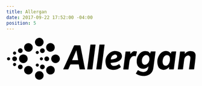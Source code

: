 ```yaml
---
title: Allergan
date: 2017-09-22 17:52:00 -04:00
position: 5
---
```


<svg version="1.1" id="Layer_1" xmlns="http://www.w3.org/2000/svg" xmlns:xlink="http://www.w3.org/1999/xlink" x="0px" y="0px"
	 viewBox="0 0 727.8 170" style="enable-background:new 0 0 727.8 170;" xml:space="preserve">
<g id="EfOrD9_1_">
	<g>
		<g>
			<path d="M128.7,4.5c0.7,0.2,1.5,0.5,2.2,0.7c7.8,2.3,12.8,9.8,11.8,17.7c-1,7.9-7.7,14.3-15.6,14.5c-8.4,0.3-15.6-5.3-17.1-13.3
				c-1.7-8.7,4-17.3,12.8-19.2c0.5-0.1,1-0.3,1.5-0.4C125.8,4.5,127.3,4.5,128.7,4.5z"/>
			<path d="M124.4,165.5c-1.8-0.6-3.7-1-5.4-1.9c-7.1-3.5-10.7-11.6-8.5-19.1c2.3-7.8,9.7-12.7,17.8-11.9
				c7.6,0.8,13.9,7.3,14.5,14.8c0.7,8.1-4.4,15.4-12.2,17.4c-0.8,0.2-1.5,0.4-2.2,0.6C127,165.5,125.7,165.5,124.4,165.5z"/>
			<path d="M551.1,64.8c0.6-2.1,1.2-3.8,1.6-5.6c0.4-1.6,1.3-2.5,2.9-2.5c5.1,0,10.1,0,15.2,0.1c0.2,0,0.5,0.1,0.9,0.3
				c-0.3,2.4-0.5,4.7-0.8,7.1c-2.5,18.8-4.9,37.6-7.6,56.4c-1.7,11.7-7.3,21-18.3,26.4c-6.7,3.3-13.8,4.2-21.1,4
				c-8.9-0.2-17.1-2.7-24.7-7.3c-1-0.6-1.9-1.3-3-2.1c2.7-4.4,5.3-8.7,7.9-13c2.7,1.4,5.2,2.8,7.8,4c5.8,2.6,11.8,3.6,18.2,2.6
				c5.4-0.9,9.3-3.8,11.5-8.8c1.6-3.7,2.4-7.7,2.6-12.3c-1.1,1.1-1.8,1.7-2.5,2.4c-11.2,10.8-30.6,8.5-38.3-4.6
				c-2.4-4-3.3-8.4-3.6-12.9c-1-14.2,2.9-26.6,13.7-36.4c7.9-7.1,17.1-8.9,27.3-6.2c3.4,0.9,6,3,8.2,5.7
				C549.5,62.7,550.1,63.5,551.1,64.8z M548.4,85.5c-0.4-2.2-0.5-4.6-1.2-6.7c-1.4-4.7-4.6-7.7-9.7-8.2c-3.2-0.3-6.1,0.7-8.7,2.5
				c-7.2,4.8-10.9,15.6-8.8,25c2.2,9.4,11.2,12.7,19,6.9C545.5,100.1,548.1,93.4,548.4,85.5z"/>
			<path d="M301.6,125.5c-0.7,0.1-1.3,0.2-1.9,0.2c-5.7,0-11.3,0-17,0c-1.4,0-2-0.4-2.2-1.9c-0.8-5.2-1.8-10.3-2.7-15.5
				c-0.2-1.3-0.8-1.7-2-1.7c-9.3,0-18.6,0-27.9,0c-1.8,0-2.8,1-3.5,2.6c-2.1,5-4.3,10-6.5,14.9c-0.3,0.7-1.2,1.5-1.8,1.5
				c-5.7,0.1-11.3,0.1-17,0.1c-0.3,0-0.6-0.1-1.1-0.2c0.4-1.1,0.8-2.1,1.2-3.1c13.1-28.8,26.2-57.6,39.3-86.4c1-2.2,2.3-3.1,4.7-3
				c6.1,0.2,12.3,0.1,18.4,0.1c1.5,0,2.2,0.4,2.5,2c4.1,21.4,8.2,42.8,12.4,64.2c1.5,7.9,3,15.7,4.6,23.6
				C301.4,123.6,301.5,124.4,301.6,125.5z M252.1,90.4c7.9,0,15.4,0,23.1,0c-2.2-12.6-4.3-25.1-6.5-37.5c-0.2,0-0.4,0-0.6-0.1
				C262.9,65.3,257.5,77.8,252.1,90.4z"/>
			<path d="M630.1,65.2c0.7-2.3,1.3-4.1,1.8-5.9c0.5-1.7,1.5-2.4,3.3-2.4c4.6,0,9.2-0.1,13.7-0.1c0.5,0,1.1,0.1,1.8,0.1
				c-0.4,3-0.7,6-1.1,8.9c-2.4,18.3-4.8,36.6-7.2,54.8c-0.1,0.4-0.1,0.8-0.2,1.3c-0.6,3.8-0.6,3.8-4.6,3.8c-4.1,0-8.2,0-12.3,0
				c-1.4,0-1.9-0.5-1.8-1.9c0.1-2.1,0-4.2,0-6.3c-0.2-0.1-0.4-0.2-0.5-0.3c-0.7,0.8-1.3,1.6-2.1,2.4c-8.8,9-22.3,10.4-32.2,3.3
				c-4-2.9-6.6-6.8-7.8-11.4c-3.9-13.8-3.1-27.2,4.4-39.8c4-6.7,9.2-12.2,16.8-15c5.4-2,11-2.2,16.6-0.8c4,1,7.1,3.4,9.5,6.7
				C628.8,63.4,629.4,64.1,630.1,65.2z M626.9,86.7c0-1.4,0.1-2.9,0-4.3c-0.6-4.8-2.3-9-7.1-10.9c-4.9-2-9.3-0.6-13.1,2.9
				c-2.9,2.6-4.7,5.9-5.9,9.6c-2.3,6.8-3.1,13.6-0.5,20.5c2,5.3,6.3,7.7,11.9,6.9c4.2-0.6,7.3-3,9.6-6.4
				C625.6,99.5,627.2,93.3,626.9,86.7z"/>
			<path d="M656.9,125.5c0.5-3.6,0.8-6.9,1.3-10.1c2.1-16.4,4.3-32.7,6.4-49.1c0.3-2.6,0.8-5.2,1-7.9c0.1-1.2,0.7-1.5,1.8-1.5
				c4.9,0,9.9,0,14.8,0c1.3,0,1.7,0.4,1.7,1.7c-0.1,2.1,0,4.3,0,7c1.1-1,1.9-1.7,2.6-2.4c7.8-7.9,17.2-9.7,27.6-6.8
				c6.8,1.9,11.4,8.2,11.2,15.8c-0.1,6.2-0.8,12.4-1.5,18.5c-1.3,11-2.8,21.9-4.1,32.8c-0.2,1.5-0.6,2.2-2.3,2.2
				c-5.2-0.1-10.5,0-15.7,0c-0.5,0-1.1-0.1-1.8-0.1c0.1-1.1,0.2-2.2,0.3-3.2c1.6-12.3,3.2-24.6,4.8-36.9c0.2-1.5,0.3-3.1,0.3-4.7
				c-0.1-5.9-5.3-9.9-11.1-8.1c-6.6,1.9-10.6,6.7-12.1,13.2c-1.2,5.1-1.5,10.4-2.2,15.6c-1,7.5-2,15.1-3,22.6
				c-0.1,0.6-0.8,1.5-1.3,1.5C669.4,125.5,663.3,125.5,656.9,125.5z"/>
			<path d="M432.4,105c2.2,3.7,4.3,7.3,6.3,10.9c0.2,0.3-0.2,1.2-0.6,1.6c-4.7,4.3-10.3,6.8-16.4,8.5c-7.7,2.1-15.4,2-23-0.2
				c-8.2-2.3-14-7.6-16.4-15.8c-5.2-17.3-2.2-33.1,11.3-45.6c10.9-10.1,24-12,37.7-6.5C444.4,63,447,80,436.5,89.4
				c-6,5.4-13.3,8.2-21.1,9.6c-4.6,0.8-9.2,1.3-13.8,1.8c-1.5,0.2-1.8,0.8-1.6,2.1c0.6,4.8,4.6,8.5,10,9.2
				c7.6,0.9,14.2-1.7,20.5-5.6C431,105.9,431.6,105.5,432.4,105z M402.6,87.4c6.1-0.8,12.2-2.1,17.9-4.8c2.9-1.4,4.5-4.5,4.1-7.6
				c-0.7-4.7-4.8-7.3-10-6.2c-7.3,1.5-13.4,8.7-14,16.6C400.3,86.9,400.7,87.8,402.6,87.4z"/>
			<path d="M376.5,30.6c-0.4,3.2-0.8,6.4-1.2,9.5c-2.2,17.3-4.5,34.5-6.7,51.8c-1.4,10.5-2.8,20.9-4,31.4c-0.2,1.9-1,2.5-2.8,2.4
				c-5-0.1-10-0.1-15,0c-1.7,0-2.2-0.5-2-2.2c1.5-11.4,3-22.8,4.5-34.2c1.9-14.4,3.7-28.8,5.6-43.2c0.6-4.7,1.2-9.4,1.8-14.2
				c0.1-0.9,0.4-1.6,1.5-1.6c5.8,0,11.6,0,17.4,0C375.8,30.3,376.1,30.4,376.5,30.6z"/>
			<path d="M309.9,125.5c0.3-2.5,0.6-4.8,0.9-7.1c3.1-24,6.2-48,9.4-72c0.6-4.7,1.3-9.4,1.8-14.2c0.2-1.3,0.6-2,2.1-2
				c5.3,0.1,10.6,0.1,15.9,0c1.5,0,2,0.4,1.8,2c-3.5,26.7-7,53.5-10.5,80.2c-0.5,3.7-1,7.4-1.4,11.1c-0.2,1.4-0.6,2.1-2.2,2.1
				c-5.2-0.1-10.5,0-15.7,0C311.3,125.6,310.7,125.5,309.9,125.5z"/>
			<path d="M448.1,125.4c0.4-3.4,0.8-6.7,1.3-10c2.4-18.2,4.7-36.4,7.1-54.6c0.6-4.6-0.4-3.8,4.3-3.9c4.2,0,8.4,0,12.7,0
				c1.4,0,1.8,0.5,1.8,1.8c-0.1,2.3,0,4.6,0,7.4c1.4-1.5,2.4-2.5,3.4-3.6c3.1-3.4,6.4-6.6,11.2-7c2.8-0.3,5.7,0.3,8.6,0.7
				c1.4,0.2,2.2,1.3,1.9,2.8c-1.3,5.4-2.7,10.8-4.1,16.5c-1-0.2-1.9-0.4-2.9-0.6c-6.1-1.3-11.2,0.4-15.2,5.2
				c-4.2,4.9-5.9,10.8-6.7,17.1c-1.1,9-2.2,17.9-3.3,26.9c-0.1,1-0.3,1.9-1.7,1.9c-5.7,0-11.5,0-17.2,0
				C448.9,125.7,448.6,125.6,448.1,125.4z"/>
			<path d="M188.5,101.5c-9.1,0-16.6-7.5-16.6-16.5c0-9.1,7.5-16.6,16.8-16.5c9,0,16.4,7.5,16.4,16.5
				C205.1,94,197.5,101.5,188.5,101.5z"/>
			<path d="M84.6,24.8c9.1,0,16.7,7.6,16.6,16.6c-0.1,9-7.7,16.6-16.5,16.5c-9.2,0-16.8-7.6-16.6-16.7
				C68.1,32.2,75.6,24.7,84.6,24.8z"/>
			<path d="M84.6,145.2c-9,0-16.6-7.5-16.6-16.6c0-8.9,7.6-16.5,16.5-16.5c9.1,0,16.7,7.5,16.7,16.5
				C101.2,137.6,93.6,145.2,84.6,145.2z"/>
			<path d="M185.6,128.6c0,9.2-7.3,16.7-16.4,16.7c-9.1,0-16.6-7.4-16.6-16.5c0-9.2,7.3-16.6,16.4-16.7
				C178.1,112,185.6,119.4,185.6,128.6z"/>
			<path d="M65.2,101.5c-9.2,0-16.5-7.4-16.5-16.6c0-9.1,7.4-16.5,16.4-16.5c9.3,0,16.6,7.3,16.6,16.6
				C81.7,94.2,74.3,101.5,65.2,101.5z"/>
			<path d="M185.6,41.3c0,9.3-7.5,16.8-16.7,16.6c-9.1-0.1-16.4-7.6-16.4-16.8c0.1-9.1,7.5-16.5,16.7-16.4
				C178.3,24.8,185.6,32.2,185.6,41.3z"/>
			<path d="M129.1,53.7c0-5,4-9,9-9c5.2,0,9.2,4.1,9.2,9.2c-0.1,5-4.2,8.9-9.2,8.9C133,62.7,129,58.7,129.1,53.7z"/>
			<path d="M129.1,116.3c0-5.1,4-9,9.1-9c5.1,0,9.1,4,9,9.1c0,5-4.1,9-9.2,8.9C133,125.2,129.1,121.2,129.1,116.3z"/>
			<path d="M154.8,76.1c5.2,0,9.2,3.8,9.2,8.9c0.1,5-4,9-9.1,9c-5.1,0-9.1-3.9-9.1-9C145.8,80,149.7,76.1,154.8,76.1z"/>
			<path d="M62.5,116.3c0,5.1-3.9,8.9-8.9,8.9c-5,0-9-4-9-9c0-5.1,3.9-9,9.1-9C58.8,107.3,62.5,111.2,62.5,116.3z"/>
			<path d="M62.5,53.8c0,5.1-3.9,8.9-8.9,8.9c-5.1,0-9-4.1-9-9.1c0.1-4.9,4-8.8,8.9-8.8C58.7,44.8,62.6,48.6,62.5,53.8z"/>
			<path d="M31.7,76.1c5.1,0,9,3.9,9,8.9c0,5.1-4,8.9-9.2,8.9c-5.1,0-8.8-3.8-8.8-9C22.7,79.8,26.5,76.1,31.7,76.1z"/>
			<path d="M8.6,79c3.4,0,5.9,2.5,5.9,6c0,3.4-2.5,6-5.9,6c-3.4,0-6.1-2.7-6-6.1C2.6,81.6,5.3,79,8.6,79z"/>
			<path d="M37.6,63.2c0,3.3-2.7,6-5.9,6c-3.3,0-6.1-2.7-6.1-6c0-3.3,2.6-5.9,5.9-6C35,57.2,37.6,59.8,37.6,63.2z"/>
			<path d="M31.6,100.8c3.4,0,6,2.7,6,6.1c0,3.3-2.7,5.9-6,5.9c-3.4,0-6-2.7-6-6.1C25.6,103.4,28.4,100.7,31.6,100.8z"/>
			<path d="M118.6,115.1c-3.3-0.1-6.1-2.9-6-6c0.1-3.1,3.1-5.8,6.3-5.7c3.2,0.1,5.9,3,5.7,6C124.5,112.6,121.8,115.2,118.6,115.1z"
				/>
			<path d="M118.7,54.9c3.2,0,5.9,2.7,5.9,5.8c0,3.1-2.7,5.8-5.9,5.9c-3.2,0.1-6.1-2.8-6.2-5.9C112.6,57.6,115.4,54.9,118.7,54.9z"
				/>
			<path d="M134.3,79.1c3.3,0,5.8,2.5,5.9,5.9c0.1,3.3-2.5,6-5.7,6c-3.3,0-5.9-2.5-6-5.8C128.4,81.8,131,79.1,134.3,79.1z"/>
		</g>
	</g>
</g>
</svg>
